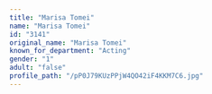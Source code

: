 ```yaml
---
title: "Marisa Tomei"
name: "Marisa Tomei"
id: "3141"
original_name: "Marisa Tomei"
known_for_department: "Acting"
gender: "1"
adult: "false"
profile_path: "/pP0J79KUzPPjW4QO42iF4KKM7C6.jpg"
---
```

